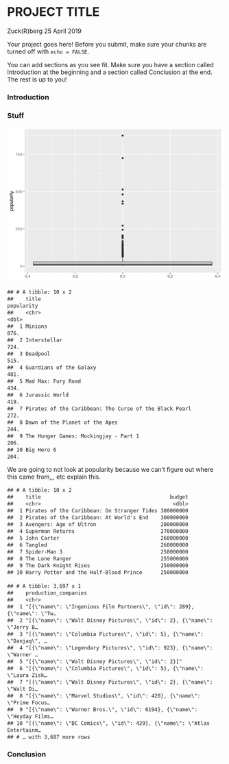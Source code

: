 PROJECT TITLE
================
Zuck(R)berg
25 April 2019

Your project goes here\! Before you submit, make sure your chunks are
turned off with `echo = FALSE`.

You can add sections as you see fit. Make sure you have a section called
Introduction at the beginning and a section called Conclusion at the
end. The rest is up to you\!

### Introduction

### Stuff

![](project_files/figure-gfm/popularity-explanations-1.png)<!-- -->

    ## # A tibble: 10 x 2
    ##    title                                                  popularity
    ##    <chr>                                                       <dbl>
    ##  1 Minions                                                      876.
    ##  2 Interstellar                                                 724.
    ##  3 Deadpool                                                     515.
    ##  4 Guardians of the Galaxy                                      481.
    ##  5 Mad Max: Fury Road                                           434.
    ##  6 Jurassic World                                               419.
    ##  7 Pirates of the Caribbean: The Curse of the Black Pearl       272.
    ##  8 Dawn of the Planet of the Apes                               244.
    ##  9 The Hunger Games: Mockingjay - Part 1                        206.
    ## 10 Big Hero 6                                                   204.

We are going to not look at popularity because we can’t figure out where
this came from,,, etc explain this.

    ## # A tibble: 10 x 2
    ##    title                                          budget
    ##    <chr>                                           <dbl>
    ##  1 Pirates of the Caribbean: On Stranger Tides 380000000
    ##  2 Pirates of the Caribbean: At World's End    300000000
    ##  3 Avengers: Age of Ultron                     280000000
    ##  4 Superman Returns                            270000000
    ##  5 John Carter                                 260000000
    ##  6 Tangled                                     260000000
    ##  7 Spider-Man 3                                258000000
    ##  8 The Lone Ranger                             255000000
    ##  9 The Dark Knight Rises                       250000000
    ## 10 Harry Potter and the Half-Blood Prince      250000000

    ## # A tibble: 3,697 x 1
    ##    production_companies                                                    
    ##    <chr>                                                                   
    ##  1 "[{\"name\": \"Ingenious Film Partners\", \"id\": 289}, {\"name\": \"Tw…
    ##  2 "[{\"name\": \"Walt Disney Pictures\", \"id\": 2}, {\"name\": \"Jerry B…
    ##  3 "[{\"name\": \"Columbia Pictures\", \"id\": 5}, {\"name\": \"Danjaq\", …
    ##  4 "[{\"name\": \"Legendary Pictures\", \"id\": 923}, {\"name\": \"Warner …
    ##  5 "[{\"name\": \"Walt Disney Pictures\", \"id\": 2}]"                     
    ##  6 "[{\"name\": \"Columbia Pictures\", \"id\": 5}, {\"name\": \"Laura Zisk…
    ##  7 "[{\"name\": \"Walt Disney Pictures\", \"id\": 2}, {\"name\": \"Walt Di…
    ##  8 "[{\"name\": \"Marvel Studios\", \"id\": 420}, {\"name\": \"Prime Focus…
    ##  9 "[{\"name\": \"Warner Bros.\", \"id\": 6194}, {\"name\": \"Heyday Films…
    ## 10 "[{\"name\": \"DC Comics\", \"id\": 429}, {\"name\": \"Atlas Entertainm…
    ## # … with 3,687 more rows

### Conclusion
